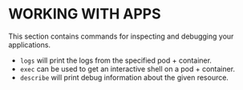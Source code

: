 # <strong>WORKING WITH APPS</strong>

This section contains commands for inspecting and debugging your
applications.

- `logs` will print the logs from the specified pod + container.
- `exec` can be used to get an interactive shell on a pod + container.
- `describe` will print debug information about the given resource.
